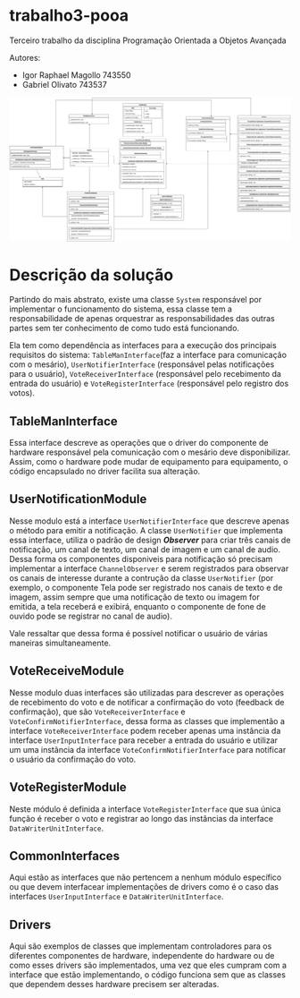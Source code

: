 # trabalho3-pooa
Terceiro trabalho da disciplina Programação Orientada a Objetos Avançada

Autores:
- Igor Raphael Magollo 743550
- Gabriel Olivato 743537

![Diagrama](https://raw.githubusercontent.com/igmagollo/trabalho3-pooa/main/diagrama.png)

# Descrição da solução

Partindo do mais abstrato, existe uma classe ```System``` responsável por implementar o funcionamento do sistema, essa classe tem a responsabilidade de apenas orquestrar as responsabilidades das outras partes sem ter conhecimento de como tudo está funcionando.

Ela tem como dependência as interfaces para a execução dos principais requisitos do sistema: ```TableManInterface```(faz a interface para comunicação com o mesário), ```UserNotifierInterface``` (responsável pelas notificações para o usuário), ```VoteReceiverInterface``` (responsável pelo recebimento da entrada do usuário) e ```VoteRegisterInterface``` (responsável pelo registro dos votos).

## TableManInterface

Essa interface descreve as operações que o driver do componente de hardware responsável pela comunicação com o mesário deve disponibilizar. Assim, como o hardware pode mudar de equipamento para equipamento, o código encapsulado no driver facilita sua alteração.

## UserNotificationModule

Nesse modulo está a interface ```UserNotifierInterface``` que descreve apenas o método para emitir a notificação. A classe ```UserNotifier``` que implementa essa interface, utiliza o padrão de design _**Observer**_ para criar três canais de notificação, um canal de texto, um canal de imagem e um canal de audio. Dessa forma os componentes disponiveis para notificação só precisam implementar a interface ```ChannelObserver``` e serem registrados para observar os canais de interesse durante a contrução da classe ```UserNotifier``` (por exemplo, o componente Tela pode ser registrado nos canais de texto e de imagem, assim sempre que uma notificação de texto ou imagem for emitida, a tela receberá e exibirá, enquanto o componente de fone de ouvido pode se registrar no canal de audio).

Vale ressaltar que dessa forma é possível notificar o usuário de várias maneiras simultaneamente.

## VoteReceiveModule

Nesse modulo duas interfaces são utilizadas para descrever as operações de recebimento do voto e de notificar a confirmação do voto (feedback de confirmação), que são ```VoteReceiverInterface``` e ```VoteConfirmNotifierInterface```, dessa forma as classes que implementão a interface ```VoteReceiverInterface``` podem receber apenas uma instância da interface ```UserInputInterface``` para receber a entrada do usuário e utilizar um uma instância da interface ```VoteConfirmNotifierInterface``` para notificar o usuário da confirmação do voto.

## VoteRegisterModule

Neste módulo é definida a interface ```VoteRegisterInterface``` que sua única função é receber o voto e registrar ao longo das instâncias da interface ```DataWriterUnitInterface```.

## CommonInterfaces

Aqui estão as interfaces que não pertencem a nenhum módulo específico ou que devem interfacear implementações de drivers como é o caso das interfaces ```UserInputInterface``` e ```DataWriterUnitInterface```.

## Drivers

Aqui são exemplos de classes que implementam controladores para os diferentes componentes de hardware, independente do hardware ou de como esses drivers são implementados, uma vez que eles cumpram com a interface que estão implementando, o código funciona sem que as classes que dependem desses hardware precisem ser alteradas.
